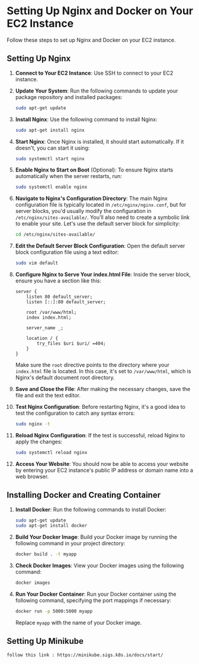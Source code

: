 # Setting Up Nginx and Docker on Your EC2 Instance

Follow these steps to set up Nginx and Docker on your EC2 instance.

## Setting Up Nginx

1. **Connect to Your EC2 Instance**: Use SSH to connect to your EC2 instance.

2. **Update Your System**: Run the following commands to update your package repository and installed packages:

    ```bash
    sudo apt-get update
    ```

3. **Install Nginx**: Use the following command to install Nginx:

    ```bash
    sudo apt-get install nginx
    ```

4. **Start Nginx**: Once Nginx is installed, it should start automatically. If it doesn't, you can start it using:

    ```bash
    sudo systemctl start nginx
    ```

5. **Enable Nginx to Start on Boot** (Optional): To ensure Nginx starts automatically when the server restarts, run:

    ```bash
    sudo systemctl enable nginx
    ```

6. **Navigate to Nginx's Configuration Directory**: The main Nginx configuration file is typically located in `/etc/nginx/nginx.conf`, but for server blocks, you'd usually modify the configuration in `/etc/nginx/sites-available/`. You'll also need to create a symbolic link to enable your site. Let's use the default server block for simplicity:

    ```bash
    cd /etc/nginx/sites-available/
    ```

7. **Edit the Default Server Block Configuration**: Open the default server block configuration file using a text editor:

    ```bash
    sudo vim default
    ```

8. **Configure Nginx to Serve Your index.html File**: Inside the server block, ensure you have a section like this:

    ```nginx
    server {
        listen 80 default_server;
        listen [::]:80 default_server;

        root /var/www/html;
        index index.html;

        server_name _;

        location / {
            try_files $uri $uri/ =404;
        }
    }
    ```

    Make sure the `root` directive points to the directory where your `index.html` file is located. In this case, it's set to `/var/www/html`, which is Nginx's default document root directory.

9. **Save and Close the File**: After making the necessary changes, save the file and exit the text editor.

10. **Test Nginx Configuration**: Before restarting Nginx, it's a good idea to test the configuration to catch any syntax errors:

    ```bash
    sudo nginx -t
    ```

11. **Reload Nginx Configuration**: If the test is successful, reload Nginx to apply the changes:

    ```bash
    sudo systemctl reload nginx
    ```

12. **Access Your Website**: You should now be able to access your website by entering your EC2 instance's public IP address or domain name into a web browser.

## Installing Docker and Creating Container

1. **Install Docker**: Run the following commands to install Docker:

    ```bash
    sudo apt-get update
    sudo apt-get install docker
    ```

2. **Build Your Docker Image**: Build your Docker image by running the following command in your project directory:

    ```bash
    docker build . -t myapp
    ```

3. **Check Docker Images**: View your Docker images using the following command:

    ```bash
    docker images
    ```

4. **Run Your Docker Container**: Run your Docker container using the following command, specifying the port mappings if necessary:

    ```bash
    docker run -p 5000:5000 myapp
    ```

   Replace `myapp` with the name of your Docker image.


   
## Setting Up Minikube 
    follow this link : https://minikube.sigs.k8s.io/docs/start/
